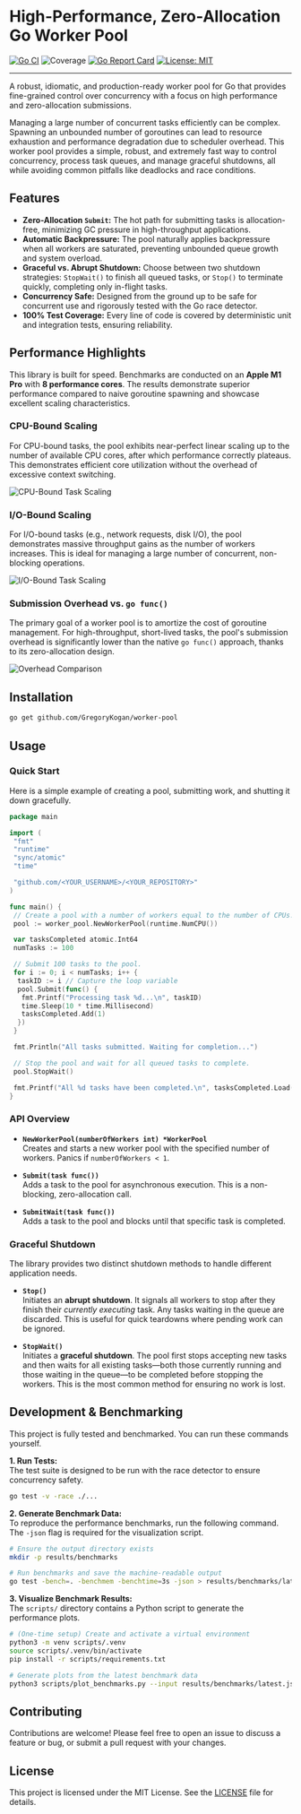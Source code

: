 # High-Performance, Zero-Allocation Go Worker Pool

[![Go CI](https://github.com/GregoryKogan/worker-pool/actions/workflows/go.yml/badge.svg?branch=main)](https://github.com/GregoryKogan/worker-pool/actions/workflows/go.yml)
![Coverage](https://img.shields.io/badge/Coverage-100.0%25-brightgreen)
[![Go Report Card](https://goreportcard.com/badge/github.com/GregoryKogan/worker-pool)](https://goreportcard.com/report/github.com/GregoryKogan/worker-pool)
[![License: MIT](https://img.shields.io/badge/License-MIT-blue.svg)](https://opensource.org/licenses/MIT)

---

A robust, idiomatic, and production-ready worker pool for Go that provides fine-grained control over concurrency with a focus on high performance and zero-allocation submissions.

Managing a large number of concurrent tasks efficiently can be complex. Spawning an unbounded number of goroutines can lead to resource exhaustion and performance degradation due to scheduler overhead. This worker pool provides a simple, robust, and extremely fast way to control concurrency, process task queues, and manage graceful shutdowns, all while avoiding common pitfalls like deadlocks and race conditions.

## Features

- **Zero-Allocation `Submit`:** The hot path for submitting tasks is allocation-free, minimizing GC pressure in high-throughput applications.
- **Automatic Backpressure:** The pool naturally applies backpressure when all workers are saturated, preventing unbounded queue growth and system overload.
- **Graceful vs. Abrupt Shutdown:** Choose between two shutdown strategies: `StopWait()` to finish all queued tasks, or `Stop()` to terminate quickly, completing only in-flight tasks.
- **Concurrency Safe:** Designed from the ground up to be safe for concurrent use and rigorously tested with the Go race detector.
- **100% Test Coverage:** Every line of code is covered by deterministic unit and integration tests, ensuring reliability.

## Performance Highlights

This library is built for speed. Benchmarks are conducted on an **Apple M1 Pro** with **8 performance cores**. The results demonstrate superior performance compared to naive goroutine spawning and showcase excellent scaling characteristics.

### CPU-Bound Scaling

For CPU-bound tasks, the pool exhibits near-perfect linear scaling up to the number of available CPU cores, after which performance correctly plateaus. This demonstrates efficient core utilization without the overhead of excessive context switching.

![CPU-Bound Task Scaling](results/plots/cpu_scaling.png)

### I/O-Bound Scaling

For I/O-bound tasks (e.g., network requests, disk I/O), the pool demonstrates massive throughput gains as the number of workers increases. This is ideal for managing a large number of concurrent, non-blocking operations.

![I/O-Bound Task Scaling](results/plots/io_scaling.png)

### Submission Overhead vs. `go func()`

The primary goal of a worker pool is to amortize the cost of goroutine management. For high-throughput, short-lived tasks, the pool's submission overhead is significantly lower than the native `go func()` approach, thanks to its zero-allocation design.

![Overhead Comparison](results/plots/overhead_comparison.png)

## Installation

```sh
go get github.com/GregoryKogan/worker-pool
```

## Usage

### Quick Start

Here is a simple example of creating a pool, submitting work, and shutting it down gracefully.

```go
package main

import (
 "fmt"
 "runtime"
 "sync/atomic"
 "time"

 "github.com/<YOUR_USERNAME>/<YOUR_REPOSITORY>"
)

func main() {
 // Create a pool with a number of workers equal to the number of CPUs.
 pool := worker_pool.NewWorkerPool(runtime.NumCPU())

 var tasksCompleted atomic.Int64
 numTasks := 100

 // Submit 100 tasks to the pool.
 for i := 0; i < numTasks; i++ {
  taskID := i // Capture the loop variable
  pool.Submit(func() {
   fmt.Printf("Processing task %d...\n", taskID)
   time.Sleep(10 * time.Millisecond)
   tasksCompleted.Add(1)
  })
 }

 fmt.Println("All tasks submitted. Waiting for completion...")

 // Stop the pool and wait for all queued tasks to complete.
 pool.StopWait()

 fmt.Printf("All %d tasks have been completed.\n", tasksCompleted.Load())
}
```

### API Overview

- **`NewWorkerPool(numberOfWorkers int) *WorkerPool`**  
    Creates and starts a new worker pool with the specified number of workers. Panics if `numberOfWorkers < 1`.

- **`Submit(task func())`**  
    Adds a task to the pool for asynchronous execution. This is a non-blocking, zero-allocation call.

- **`SubmitWait(task func())`**  
    Adds a task to the pool and blocks until that specific task is completed.

### Graceful Shutdown

The library provides two distinct shutdown methods to handle different application needs.

- **`Stop()`**  
    Initiates an **abrupt shutdown**. It signals all workers to stop after they finish their *currently executing* task. Any tasks waiting in the queue are discarded. This is useful for quick teardowns where pending work can be ignored.

- **`StopWait()`**  
    Initiates a **graceful shutdown**. The pool first stops accepting new tasks and then waits for all existing tasks—both those currently running and those waiting in the queue—to be completed before stopping the workers. This is the most common method for ensuring no work is lost.

## Development & Benchmarking

This project is fully tested and benchmarked. You can run these commands yourself.

**1. Run Tests:**  
The test suite is designed to be run with the race detector to ensure concurrency safety.

```sh
go test -v -race ./...
```

**2. Generate Benchmark Data:**  
To reproduce the performance benchmarks, run the following command. The `-json` flag is required for the visualization script.

```sh
# Ensure the output directory exists
mkdir -p results/benchmarks

# Run benchmarks and save the machine-readable output
go test -bench=. -benchmem -benchtime=3s -json > results/benchmarks/latest.json
```

**3. Visualize Benchmark Results:**  
The `scripts/` directory contains a Python script to generate the performance plots.

```sh
# (One-time setup) Create and activate a virtual environment
python3 -m venv scripts/.venv
source scripts/.venv/bin/activate
pip install -r scripts/requirements.txt

# Generate plots from the latest benchmark data
python3 scripts/plot_benchmarks.py --input results/benchmarks/latest.json
```

## Contributing

Contributions are welcome! Please feel free to open an issue to discuss a feature or bug, or submit a pull request with your changes.

## License

This project is licensed under the MIT License. See the [LICENSE](LICENSE) file for details.
